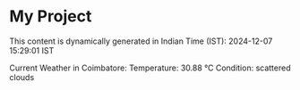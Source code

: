 # My Project

This content is dynamically generated in Indian Time (IST): 2024-12-07 15:29:01 IST


Current Weather in Coimbatore:
Temperature: 30.88 °C
Condition: scattered clouds
